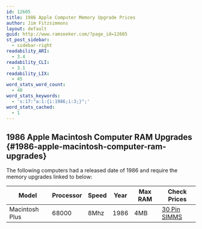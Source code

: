 ```yaml
---
id: 12605
title: 1986 Apple Computer Memory Upgrade Prices
author: Jim Fitzsimmons
layout: default
guid: http://www.ramseeker.com/?page_id=12605
st_post_sidebar:
  - sidebar-right
readability_ARI:
  - 3.4
readability_CLI:
  - 3.1
readability_LIX:
  - 45
word_stats_word_count:
  - 40
word_stats_keywords:
  - 's:17:"a:1:{i:1986;i:3;}";'
word_stats_cached:
  - 1
---
```

## 1986 Apple Macintosh Computer RAM Upgrades {#1986-apple-macintosh-computer-ram-upgrades}

The following computers had a released date of 1986 and require the memory upgrades linked to below: 

| Model          | Processor | Speed | Year | Max RAM | Check Prices      |
| -------------- | --------- | ----- | ---- | ------- | ----------------- |
| Macintosh Plus | 68000     | 8Mhz  | 1986 | 4MB     | [30 Pin SIMMS][1] |

 [1]: http://www.ramseeker.com/30-pin-simms/
